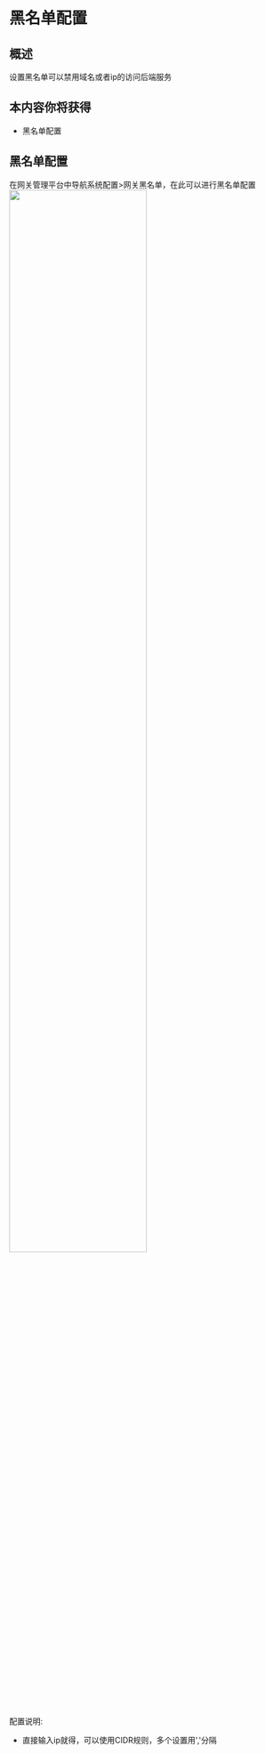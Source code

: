 # 黑名单配置

## 概述

设置黑名单可以禁用域名或者ip的访问后端服务

## 本内容你将获得

- 黑名单配置

## 黑名单配置
在网关管理平台中导航系统配置>网关黑名单，在此可以进行黑名单配置
<img src="/technique/gateway/07_gateway_backList.png" width="70%">

配置说明:

- 直接输入ip就得，可以使用CIDR规则，多个设置用','分隔

